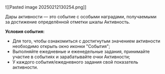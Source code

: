 ![[Pasted image 20250212130254.png]]


Дары активности — это событие с особыми наградами, получаемыми за достижение определённой отметки шкалы Активность.  
  
**Условия события:**  

- Для того, чтобы ознакомиться с достигнутым значением активности необходимо открыть окно иконки "События";
- Выполняйте ежедневные и еженедельные задания, принимайте участие в событиях и зарабатывайте очки Активности;
- У каждого события/ежедневного задания свой показатель активности.